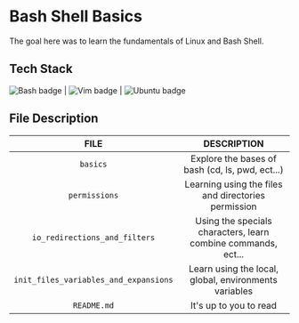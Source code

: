 # Bash Shell Basics

The goal here was to learn the fundamentals of Linux and Bash Shell.

## Tech Stack

<img src="https://img.shields.io/badge/Bash-333942?logo=gnubash&logoColor=#4EAA25&style=for-the-badge" alt="Bash badge"> | <img src="https://img.shields.io/badge/VIM-333942?logo=vim&logoColor=#019733style=for-the-badge" alt="Vim badge"> | <img src="https://img.shields.io/badge/UBUNTU-333942?logo=ubuntu&logoColor=#E95420style=for-the-badge" alt="Ubuntu badge">

## File Description


FILE |  DESCRIPTION
 :---: | :---:
`basics` | Explore the bases of bash (cd, ls, pwd, ect...)
`permissions` | Learning using the files and directories permission
`io_redirections_and_filters` | Using the specials characters, learn combine commands, ect...
`init_files_variables_and_expansions` | Learn using the local, global, environments variables
`README.md` | It's up to you to read
